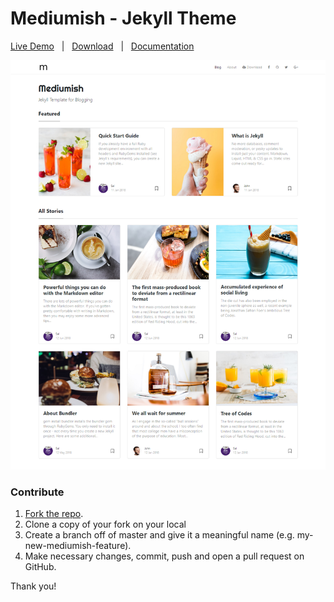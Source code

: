 # Mediumish - Jekyll Theme

[Live Demo](https://iamtamodip.github.io/blog/) &nbsp; | &nbsp; [Download](https://github.com/wowthemesnet/mediumish-theme-jekyll/archive/master.zip) &nbsp; | &nbsp; [Documentation](https://bootstrapstarter.com/template-mediumish-bootstrap-jekyll/)

![mediumish](assets/images/mediumish-jekyll-template.png)

### Contribute

1. [Fork the repo](https://github.com/iamtamodip/blog).
2. Clone a copy of your fork on your local
3. Create a branch off of master and give it a meaningful name (e.g. my-new-mediumish-feature).
4. Make necessary changes, commit, push and open a pull request on GitHub.

Thank you!
